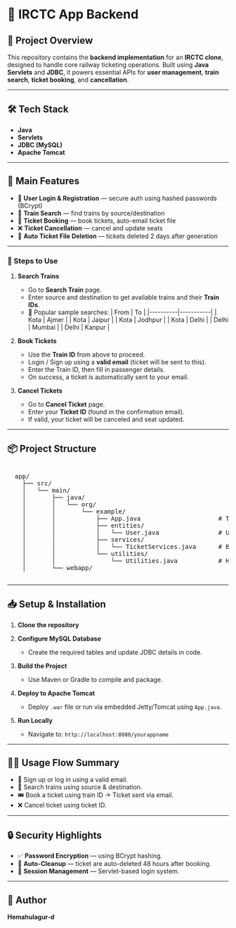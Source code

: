 # 🚉 IRCTC App Backend

## 🚀 Project Overview

This repository contains the **backend implementation** for an **IRCTC clone**, designed to handle core railway ticketing operations. Built using **Java Servlets** and **JDBC**, it powers essential APIs for **user management**, **train search**, **ticket booking**, and **cancellation**.



---

## 🛠 Tech Stack

- **Java**
- **Servlets**
- **JDBC (MySQL)**
- **Apache Tomcat**

---

## 🔗 Main Features

- 🔐 **User Login & Registration** — secure auth using hashed passwords (BCrypt)
- 🚆 **Train Search** — find trains by source/destination
- 🎫 **Ticket Booking** — book tickets, auto-email ticket file 
- ❌ **Ticket Cancellation** — cancel and update seats
- 🧹 **Auto Ticket File Deletion** — tickets deleted 2 days after generation

---

### 🧭 Steps to Use

1. **Search Trains**
   - Go to **Search Train** page.
   - Enter source and destination to get available trains and their **Train IDs**.
   - 📌 Popular sample searches:
     | From     | To        |
     |----------|-----------|
     | Kota     | Ajmer     |
     | Kota     | Jaipur    |
     | Kota     | Jodhpur   |
     | Kota     | Delhi     |
     | Delhi    | Mumbai    |
     | Delhi    | Kanpur    |

2. **Book Tickets**
   - Use the **Train ID** from above to proceed.
   - Login / Sign up using a **valid email** (ticket will be sent to this).
   - Enter the Train ID, then fill in passenger details.
   - On success, a ticket is automatically sent to your email.

3. **Cancel Tickets**
   - Go to **Cancel Ticket** page.
   - Enter your **Ticket ID** (found in the confirmation email).
   - If valid, your ticket will be canceled and seat updated.

---

## 📦 Project Structure

<pre> 
  app/
    ├── src/
    │   └── main/
    │       ├── java/
    │       │   └── org/
    │       │       └── example/
    │       │           ├── App.java                     # Tomcat server initialization
    │       │           ├── entities/
    │       │           │   └── User.java                # User entity
    │       │           ├── services/
    │       │           │   └── TicketServices.java      # Booking/cancellation logic
    │       │           └── utilities/
    │       │               └── Utilities.java           # Helper functions
    │       └── webapp/
 </pre>


---

## 📥 Setup & Installation

1. **Clone the repository**

2. **Configure MySQL Database**
   - Create the required tables and update JDBC details in code.

3. **Build the Project**
   - Use Maven or Gradle to compile and package.

4. **Deploy to Apache Tomcat**
   - Deploy `.war` file or run via embedded Jetty/Tomcat using `App.java`.

5. **Run Locally**
   - Navigate to: `http://localhost:8080/yourappname`

---

## 🧑‍💻 Usage Flow Summary

- 🔐 Sign up or log in using a valid email.
- 🔎 Search trains using source & destination.
- 🎟️ Book a ticket using train ID → Ticket sent via email.
- ❌ Cancel ticket using ticket ID.

---

## 🔒 Security Highlights

- ✅ **Password Encryption** — using BCrypt hashing.
- 🧼 **Auto-Cleanup** — ticket are auto-deleted 48 hours after booking.
- 🔐 **Session Management** — Servlet-based login system.

---

## 👤 Author

**Hemahulagur-d**  




